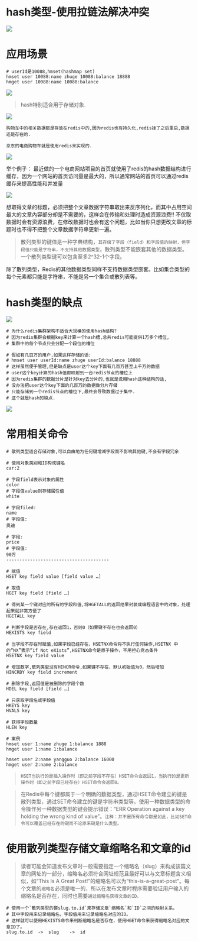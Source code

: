# hash类型-使用拉链法解决冲突

![](pics/hash结构.png)

# 应用场景

```shell script
# userId是10088,hmset(hashmap set)
hmset user 10088:name zhuge 10088:balance 18888
hmget user 10088:name 10088:balance
```

![](pics/hash应用场景.png)

>hash特别适合用于存储对象.

![](pics/hash应用场景02.png)

    购物车中的相关数据都是存放在redis中的,因为redis也有持久化,redis挂了之后重启,数据还是存在的.
    
    京东的电商购物车就是使用redis来实现的.

![](pics/hashset实现购物车.png)

举个例子： 最近做的一个电商网站项目的首页就使用了redis的hash数据结构进行缓存，因为一个网站的首页访问量是最大的，所以通常网站的首页可以通过redis缓存来提高性能和并发量

![](pics/hash的应用场景.png)

想取得文章的标题，必须把整个文章数据字符串取出来反序列化，而其中占用空间最大的文章內容部分却是不需要的，这样会在传输和处理时造成资源浪费!!
不仅取数据时会有资源浪费，在修改数据时也会有这个问题，比如当你只想更改文章的标题时也不得不把整个文章数据字符串更新一遍。

>散列类型的键值是一种字典结构，`其存储了字段（field）和字段值的映射，但字段值只能是字符串，不支持其他数据类型`，散列类型不能嵌套其他的数据类型。一个散列类型键可以包含至多2^32-1个字段。

除了散列类型，Redis的其他数据类型同样不支持数据类型嵌套。比如集合类型的每个元素都只能是字符串，不能是另一个集合或散列表等。

# hash类型的缺点

![](pics/redis集群架构.png)

```shell script
# 为什么redis集群架构不适合大规模的使用hash结构?
# 因为redis集群会根据key来计算一个hash槽,总共redis可能提供1万多个槽位,
# 集群中的每个节点只会分配一个段位的槽位

# 假如有几百万的用户,如果这样存储的话: 
# hmset user userId:name zhuge userId:balance 18888
# 这样虽然便于管理,但是缺点是user这个key下面有几百万甚至上千万的数据
# user这个key计算的hash值都映射到一台redis节点的槽位上
# 因为redis集群的数据分片是针对key去分片的,也就是说用hash这种结构的话,
# 没办法把user这个key下面的几百万的数据做分片存储
# 只能存储到一个redis节点的槽位下,最终会导致数据过于集中.
# 这个就是hash的缺点.
```

![](pics/hash结构的缺点.png)

# 常用相关命令

```shell
# 散列类型适合存储对象,可以自由地为任何键增减字段而不影响其他键,不会有字段冗余

# 使用对象类别和ID构成键名
car:2

# 字段field表示对象的属性
color
# 字段值value则存储属性值
white

# 字段filed:
name
# 字段值:
奥迪

# 字段: 
price
# 字段值:
90万
---------------------------------------

# 赋值
HSET key field value [field value …]

# 取值
HGET key field [field …]

# 得到某一个键对应的所有的字段和值,将HGETALL的返回结果封装成编程语言中的对象，处理起来就非常方便了
HGETALL key

# 判断字段是否存在,存在返回1，否则0（如果键不存在也会返回0）
HEXISTS key field

# 当字段不存在时赋值,如果字段已经存在，HSETNX命令将不执行任何操作,HSETNX 中的“NX”表示“if Not eXists”,HSETNX命令是原子操作，不用担心竞态条件
HSETNX key field value

# 增加数字,散列类型没有HINCR命令,如果键不存在，默认初始值为0，然后增加
HINCRBY key field increment

# 删除字段,返回值是被删除的字段个数
HDEL key field [field …]

# 只获取字段名或字段值
HKEYS key
HVALS key

# 获得字段数量
HLEN key

# 案例
hmset user 1:name zhuge 1:balance 1888
hmget user 1:name 1:balance

hmset user 2:name yangguo 2:balance 16000
hmget user 2:name 2:balance
```

>`HSET当执行的是插入操作时（即之前字段不存在）HSET命令会返回1，当执行的是更新操作时（即之前字段已经存在）HSET命令会返回0。`

>在Redis中每个键都属于一个明确的数据类型，通过HSET命令建立的键是散列类型，通过SET命令建立的键是字符串类型等。使用一种数据类型的命令操作另一种数据类型的键会提示错误：“ERR Operation against a key holding the wrong kind of value”。`注释：并不是所有命令都是如此，比如SET命令可以覆盖已经存在的键而不论原来键是什么类型。`

# 使用散列类型存储文章缩略名和文章的id

>读者可能会知道发布文章时一般需要指定一个缩略名（slug）来构成该篇文章的网址的一部分，缩略名必须符合网址规范且最好可以与文章标题含义相似，如“This Is A Great Post!”的缩略名可以为“this-is-a-great-post”。每个文章的`缩略名`必须是唯一的，所以在发布文章时程序需要验证用户输入的缩略名是否存在，同时也需要`通过缩略名获得文章的ID。`

```shell
# 使用一个`散列类型的键slug.to.id`来存储文章`缩略名`和`ID`之间的映射关系。
# 其中字段用来记录缩略名，字段值用来记录缩略名对应的ID。
# 这样就可以使用HEXISTS命令来判断缩略名是否存在，使用HGET命令来获得缩略名对应的文章ID了。
slug.to.id  ->  slug    ->  id
```
 
